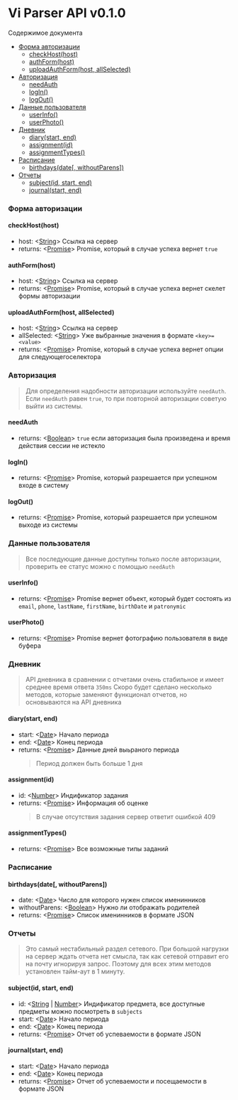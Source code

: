 # Vi Parser API v0.1.0

Содержимое документа

- [Форма авторизации](#форма-авторизации)
  - [checkHost(host)](#checkhosthost)
  - [authForm(host)](#authformhost)
  - [uploadAuthForm(host, allSelected)](#uploadauthformhost-allselected)
- [Авторизация](#авторизация)
  - [needAuth](#needauth)
  - [logIn()](#login)
  - [logOut()](#logout)
- [Данные пользователя](#данные-пользователя)
  - [userInfo()](#userinfo)
  - [userPhoto()](#userphoto)
- [Дневник](#дневник)
  - [diary(start, end)](#diarystart-end)
  - [assignment(id)](#assignmentid)
  - [assignmentTypes()](#assignmentTypes)
- [Расписание](#расписание)
  - [birthdays(date[, withoutParens])](#birthdaysdate-withoutParens)
- [Отчеты](#отчеты)
  - [subject(id, start, end)](#subjectid-start-end)
  - [journal(start, end)](#journalstart-end)

### Форма авторизации

#### checkHost(host)

- host: <[String]> Ссылка на сервер
- returns: <[Promise]> Promise, который в случае успеха вернет `true`

#### authForm(host)

- host: <[String]> Ссылка на сервер
- returns: <[Promise]> Promise, который в случае успеха вернет скелет формы авторизации

#### uploadAuthForm(host, allSelected)

- host: <[String]> Ссылка на сервер
- allSelected: <[String]> Уже выбранные значения в формате `<key>=<value>`
- returns: <[Promise]> Promise, который в случае успеха вернет опции для следующегоселектора

### Авторизация

> Для определения надобности авторизации используйте `needAuth`.
> Если `needAuth` равен `true`, то при повторной авторизации советую выйти из системы.

#### needAuth

- returns: <[Boolean]> `true` если авторизация была произведена и время действия сессии не истекло

#### logIn()

- returns: <[Promise]> Promise, который разрешается при успешном входе в систему

#### logOut()

- returns: <[Promise]> Promise, который разрешается при успешном выходе из системы

### Данные пользователя

> Все последующие данные доступны только после авторизации, проверить ее статус можно с помощью `needAuth`

#### userInfo()

- returns: <[Promise]> Promise вернет объект, который будет состоять из `email`, `phone`, `lastName`, `firstName`, `birthDate` и `patronymic`

#### userPhoto()

- returns: <[Promise]> Promise вернет фотографию пользователя в виде буфера

### Дневник

> API дневника в сравнении с отчетами очень стабильное и имеет среднее время ответа `350ms`
> Скоро будет сделано несколько методов, которые заменяют функционал отчетов, но основываются на API дневника

#### diary(start, end)

- start: <[Date]> Начало периода
- end: <[Date]> Конец периода
- returns: <[Promise]> Данные дней выьраного периода
  > Период должен быть больше 1 дня

#### assignment(id)

- id: <[Number]> Индификатор задания
- returns: <[Promise]> Информация об оценке
  > В случае отсутствия задания сервер ответит ошибкой 409

#### assignmentTypes()

- returns: <[Promise]> Все возможные типы заданий

### Расписание

#### birthdays(date[, withoutParens])

- date: <[Date]> Число для которого нужен список именинников
- withoutParens: <[Boolean]> Нужно ли отображать родителей
- returns: <[Promise]> Список именинников в формате JSON

### Отчеты

> Это самый нестабильный раздел сетевого. При большой нагрузки на сервер ждать отчета нет смысла, так как сетевой отправит его на почту игнорируя запрос. Поэтому для всех этим методов установлен тайм-аут в 1 минуту.

#### subject(id, start, end)

- id: <[String] | [Number]> Индификатор предмета, все доступные предметы можно посмотреть в `subjects`
- start: <[Date]> Начало периода
- end: <[Date]> Конец периода
- returns: <[Promise]> Отчет об успеваемости в формате JSON

#### journal(start, end)

- start: <[Date]> Начало периода
- end: <[Date]> Конец периода
- returns: <[Promise]> Отчет об успеваемости и посещаемости в формате JSON

[boolean]: https://developer.mozilla.org/ru/docs/Web/JavaScript/Reference/Global_Objects/Boolean
[date]: https://developer.mozilla.org/ru/docs/Web/JavaScript/Reference/Global_Objects/Date
[string]: https://developer.mozilla.org/ru/docs/Web/JavaScript/Reference/Global_Objects/String
[number]: https://developer.mozilla.org/ru/docs/Web/JavaScript/Reference/Global_Objects/Number
[promise]: https://developer.mozilla.org/en-US/docs/Web/JavaScript/Reference/Global_Objects/Promise
